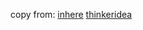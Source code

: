 copy from: [inhere](https://github.com/gookit/goutil)  [thinkeridea](https://github.com/thinkeridea/go-extend)
